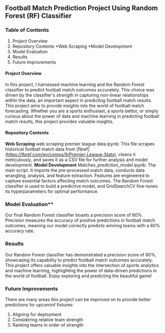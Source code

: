 ## Football Match Prediction Project Using Random Forest (RF) Classifier

### Table of Contents
1. Project Overview
2. Repository Contents
   *Web Scraping
   *Model Development
3. Model Evaluation
4. Results
5. Future Improvements

#### Project Overview
In this project, I harnessed machine learning and the Random Forest classifier to predict football match outcomes accurately. This choice was driven by the classifier's strength in capturing non-linear relationships within the data, an important aspect in predicting football match results. This project aims to provide insights into the world of football match forecasting. Whether you are a sports enthusiast, a sports bettor, or simply curious about the power of data and machine learning in predicting football match results, this project provides valuable insights.

#### Repository Contents
**Web Scraping**
web scraping premier league data.ipynb: This file scrapes historical football match data from [fbref] (https://fbref.com/en/comps/9/Premier-League-Stats), cleans it meticulously, and saves it as a CSV file for further analysis and model development.
**Model Development**
Matches_prediction_model.ipynb: The main script. It imports the pre-processed match data, conducts data wrangling, analysis, and feature extraction. Features are engineered to capture essential factors affecting match outcomes. The Random Forest classifier is used to build a predictive model, and GridSearchCV fine-tunes its hyperparameters for optimal performance.

### Model Evaluation**
Our final Random Forest classifier boasts a precision score of 60%. Precision measures the accuracy of positive predictions in football match outcomes, meaning our model correctly predicts winning teams with a 60% accuracy rate.

### Results
Our Random Forest classifier has demonstrated a precision score of 60%, showcasing its capability to predict football match outcomes accurately. This project offers valuable insights into the intersection of sports analytics and machine learning, highlighting the power of data-driven predictions in the world of football. Enjoy exploring and predicting the beautiful game!

### Future Improvements
There are many areas this project can be improved on to provide better predictions for upcominf fixtures:
1. Aligning for deployment
2. Considering relative team strength
3. Ranking teams in order of strength



